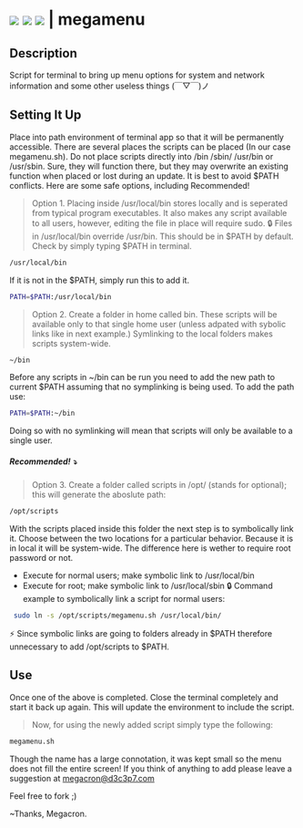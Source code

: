 # <img src="https://img.shields.io/badge/license-MIT-green.svg"> <img src="https://img.shields.io/badge/bash-Pass-orange.svg"> <img src="https://img.shields.io/badge/zsh-Pass-blue.svg"> | megamenu

## Description
Script for terminal to bring up menu options for system and network information and some other useless things  	(￣▽￣)ノ

## Setting It Up
Place into path environment of terminal app so that it will be permanently accessible.  There are several places the scripts can be placed (In our case megamenu.sh). Do not place scripts directly into /bin /sbin/ /usr/bin or /usr/sbin.  Sure, they will function there, but they may overwrite an existing function when placed or lost during an update.  It is best to 
avoid $PATH conflicts.  Here are some safe options, including Recommended!

> Option 1. Placing inside /usr/local/bin stores locally and is seperated from typical program executables.  It also makes any script
available to all users, however, editing the file in place will require sudo. :lock:  Files in /usr/local/bin override /usr/bin.
This should be in $PATH by default.  Check by simply typing $PATH in terminal.
```sh
/usr/local/bin
```
If it is not in the $PATH, simply run this to add it.
```sh
PATH=$PATH:/usr/local/bin
```
> Option 2. Create a folder in home called bin.  These scripts will be available only to that single home user (unless adpated with sybolic links like in next example.)  Symlinking to the local folders makes scripts system-wide.
```sh
~/bin
```
Before any scripts in ~/bin can be run you need to add the new path to current $PATH assuming that no symplinking is being used.
To add the path use:
```sh
PATH=$PATH:~/bin
```
Doing so with no symlinking will mean that scripts will only be available to a single user.
##### Recommended!  :arrow_heading_down:
> Option 3. Create a folder called scripts in /opt/ (stands for optional); this will generate the aboslute path:
```sh
/opt/scripts
```
With the scripts placed inside this folder the next step is to symbolically link it.  Choose between the 
two locations for a particular behavior.  Because it is in local it will be system-wide.  The difference
here is wether to require root password or not.
+ Execute for normal users; make symbolic link to /usr/local/bin
+ Execute for root; make symbolic link to /usr/local/sbin :lock:
Command example to symbolically link a script for normal users:
```sh
 sudo ln -s /opt/scripts/megamenu.sh /usr/local/bin/
 ```
 :zap: Since symbolic links are going to folders already in $PATH therefore unnecessary to add /opt/scripts to $PATH.  
   
## Use
Once  one of the above is completed.  Close the terminal completely and start it back up again.  This will update the environment to include the script.
> Now, for using the newly added script simply type the following:
```sh
megamenu.sh
```

Though the name has a large connotation, it was kept small so the menu does not fill the entire screen!  If you think of anything to add please leave a suggestion at megacron@d3c3p7.com

Feel free to fork ;)

~Thanks, Megacron.